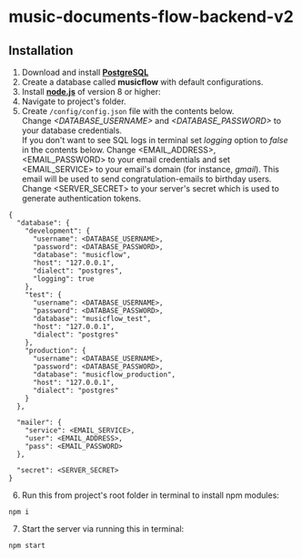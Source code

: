 # music-documents-flow-backend-v2

## Installation

1) Download and install [**PostgreSQL**](https://www.postgresql.org/download/)
2) Create a database called **musicflow** with default configurations.
3) Install [**node.js**](https://nodejs.org/en/) of version 8 or higher:
4) Navigate to project's folder.
5) Create ```/config/config.json``` file with the contents below.<br>
Change _<DATABASE_USERNAME>_ and _<DATABASE_PASSWORD>_ to your database credentials.<br>
If you don't want to see SQL logs in terminal set _logging_ option to _false_ in the contents below.
Change <EMAIL_ADDRESS>, <EMAIL_PASSWORD> to your email credentials and set <EMAIL_SERVICE> to your email's domain (for instance, _gmail_). This email will be used to send congratulation-emails to birthday users.<br>
Change <SERVER_SECRET> to your server's secret which is used to generate authentication tokens.<br>
```
{
  "database": {
    "development": {
      "username": <DATABASE_USERNAME>,
      "password": <DATABASE_PASSWORD>,
      "database": "musicflow",
      "host": "127.0.0.1",
      "dialect": "postgres",
      "logging": true
    },
    "test": {
      "username": <DATABASE_USERNAME>,
      "password": <DATABASE_PASSWORD>,
      "database": "musicflow_test",
      "host": "127.0.0.1",
      "dialect": "postgres"
    },
    "production": {
      "username": <DATABASE_USERNAME>,
      "password": <DATABASE_PASSWORD>,
      "database": "musicflow_production",
      "host": "127.0.0.1",
      "dialect": "postgres"
    }
  },

  "mailer": {
    "service": <EMAIL_SERVICE>,
    "user": <EMAIL_ADDRESS>,
    "pass": <EMAIL_PASSWORD>
  },

  "secret": <SERVER_SECRET>
}

```
6) Run this from project's root folder in terminal to install npm modules:
```
npm i
```
7) Start the server via running this in terminal:
```
npm start
```
